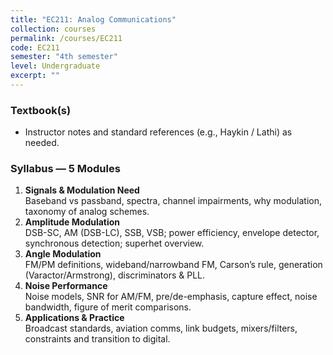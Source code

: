 ```yaml
---
title: "EC211: Analog Communications"
collection: courses
permalink: /courses/EC211
code: EC211
semester: "4th semester"
level: Undergraduate
excerpt: ""
---
```




### Textbook(s) 
- Instructor notes and standard references (e.g., Haykin / Lathi) as needed.

### Syllabus — 5 Modules 
1. **Signals & Modulation Need**  
   Baseband vs passband, spectra, channel impairments, why modulation, taxonomy of analog schemes.
2. **Amplitude Modulation**  
   DSB-SC, AM (DSB-LC), SSB, VSB; power efficiency, envelope detector, synchronous detection; superhet overview.
3. **Angle Modulation**  
   FM/PM definitions, wideband/narrowband FM, Carson’s rule, generation (Varactor/Armstrong), discriminators & PLL.
4. **Noise Performance**  
   Noise models, SNR for AM/FM, pre/de-emphasis, capture effect, noise bandwidth, figure of merit comparisons.
5. **Applications & Practice**  
   Broadcast standards, aviation comms, link budgets, mixers/filters, constraints and transition to digital.
